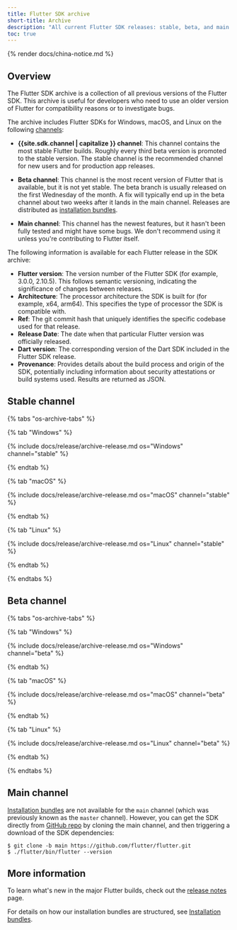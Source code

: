 ```yaml
---
title: Flutter SDK archive
short-title: Archive
description: "All current Flutter SDK releases: stable, beta, and main."
toc: true
---
```


{% render docs/china-notice.md %}

## Overview

The Flutter SDK archive is a collection of all previous versions of the
Flutter SDK. This archive is useful for developers who need to use an older
version of Flutter for compatibility reasons or to investigate bugs.

The archive includes Flutter SDKs for Windows, macOS, and Linux on the
following [channels][]:

*   **{{site.sdk.channel | capitalize }} channel**: This channel contains the
    most stable Flutter builds. Roughly every third beta version is promoted
    to the stable version. The stable channel is the recommended channel for
    new users and for production app releases.

*   **Beta channel**: This channel is the most recent version of Flutter that is
    available, but it is not yet stable. The beta branch is usually released
    on the first Wednesday of the month. A fix will typically end up in the
    beta channel about two weeks after it lands in the main channel. 
    Releases are distributed as [installation bundles][].

*   **Main channel**: This channel has the newest features, but it hasn't been fully
    tested and might have some bugs. We don't recommend using it unless you're
    contributing to Flutter itself.

The following information is available for each Flutter release in the
SDK archive:

*   **Flutter version**: The version number of the Flutter SDK
    (for example, 3.0.0, 2.10.5). This follows semantic versioning, indicating
    the significance of changes between releases.
*   **Architecture**: The processor architecture the SDK is built for
    (for example, x64, arm64). This specifies the type of processor the SDK is
    compatible with.
*   **Ref**: The git commit hash that uniquely identifies the specific codebase
    used for that release.
*   **Release Date**: The date when that particular Flutter version was
    officially released.
*   **Dart version**: The corresponding version of the Dart SDK included in the
    Flutter SDK release.
*   **Provenance**: Provides details about the build process and origin of the
    SDK, potentially including information about security attestations or
    build systems used. Results are returned as JSON.

## Stable channel

{% tabs "os-archive-tabs" %}

{% tab "Windows" %}

{% include docs/release/archive-release.md os="Windows" channel="stable" %}

{% endtab %}

{% tab "macOS" %}

{% include docs/release/archive-release.md os="macOS" channel="stable" %}

{% endtab %}

{% tab "Linux" %}

{% include docs/release/archive-release.md os="Linux" channel="stable" %}

{% endtab %}

{% endtabs %}


## Beta channel

{% tabs "os-archive-tabs" %}

{% tab "Windows" %}

{% include docs/release/archive-release.md os="Windows" channel="beta" %}

{% endtab %}

{% tab "macOS" %}

{% include docs/release/archive-release.md os="macOS" channel="beta" %}

{% endtab %}

{% tab "Linux" %}

{% include docs/release/archive-release.md os="Linux" channel="beta" %}

{% endtab %}

{% endtabs %}


<a id="master-channel" aria-hidden="true"></a>

## Main channel

[Installation bundles][] are not available for the `main` channel
(which was previously known as the `master` channel).
However, you can get the SDK directly from
[GitHub repo][] by cloning the main channel,
and then triggering a download of the SDK dependencies:

```console
$ git clone -b main https://github.com/flutter/flutter.git
$ ./flutter/bin/flutter --version
```

## More information

To learn what's new in the major Flutter builds, check out the
[release notes][] page.

For details on how our installation bundles are structured,
see [Installation bundles][].

[channels]: {{site.repo.flutter}}/blob/main/docs/releases/Flutter-build-release-channels.md
[release notes]: /release/release-notes
[GitHub repo]: {{site.repo.flutter}}
[Installation bundles]: {{site.repo.flutter}}/blob/main/docs/infra/Flutter-Installation-Bundles.md
